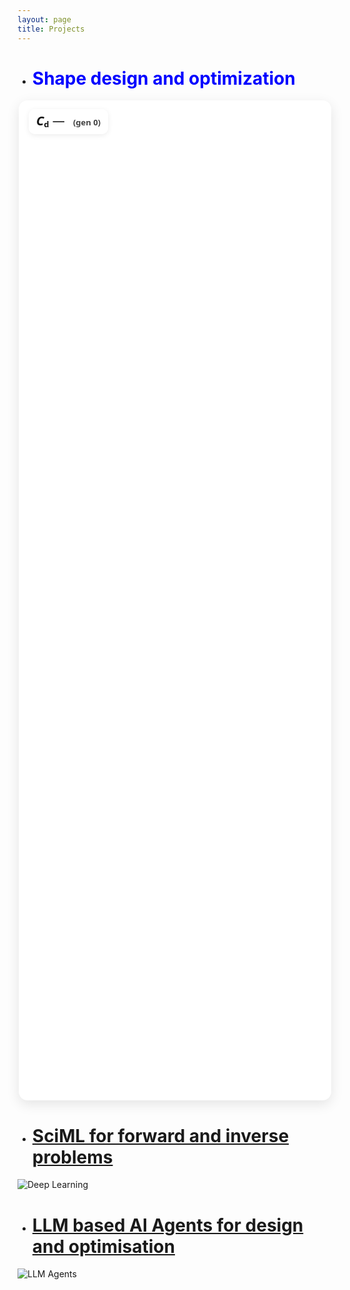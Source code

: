 ```yaml
---
layout: page
title: Projects
---
```


* # <span style="color:blue">Shape design and optimization </span>

<!-- model-viewer runtime -->
<script type="module" src="https://unpkg.com/@google/model-viewer@latest/dist/model-viewer.min.js"></script>
<script nomodule src="https://unpkg.com/@google/model-viewer@latest/dist/model-viewer-legacy.js"></script>

<style>
  .mv-wrap {
    position: relative;
    width: min(500px, 60vw);   /* narrower card */
    height: 40vh;              /* a bit shorter */
    margin: 0 auto;            /* center on page */
    background: #ffffff;
    border-radius: 14px;
    box-shadow: 0 6px 20px rgba(0,0,0,.10);
    overflow: hidden;
  }
  .mv-layer {
    position: absolute; inset: 0;
    width: 100%; height: 100%;
    background: #ffffff;
  
    /* enlarge + nudge down so the nose fits in frame */
    transform: translateY(24px) scale(2.5);   /* tweak 16–40px to taste */
    transform-origin: 50% 40%;                /* pivot slightly above center */
    will-change: transform;
  }
  .hidden { visibility: hidden; }

  /* === NEW: big HUD for Cd === */
  .hud {
    font-family: "Times New Roman", Times, serif;
    font-size: 28px;
    font-weight: 600;
    position: absolute; top: 14px; left: 16px;
    padding: 8px 12px;
    background: rgba(255,255,255,0.92);
    color: #111;
    border-radius: 10px;
    font: 700 20px/1.1 system-ui, -apple-system, Segoe UI, Roboto, sans-serif;
    box-shadow: 0 2px 8px rgba(0,0,0,0.08);
  }
  .hud .sym em { font-style: italic; }
  .hud .sym sub { font-size: 0.65em; vertical-align: -0.25em; }

  #cdVal { font-weight: 400; }
  
  .hud .small { font-weight: 600; font-size: 13px; opacity: .8; margin-left: 8px; }
</style>

<div class="mv-wrap">
  <!-- double buffer: A (front) + B (back) -->
  <!-- mvA -->
<model-viewer id="mvA" class="mv-layer"
  camera-controls disable-zoom disable-pan interaction-prompt="none"
  exposure="1" shadow-intensity="0"
  camera-orbit="200deg 65deg 100%"
  min-camera-orbit="200deg 65deg 100%"
  max-camera-orbit="200deg 65deg 100%"
  field-of-view="22deg"
  camera-target="0m 0m 0m"
  autoplay></model-viewer>

<!-- mvB (must match mvA exactly) -->
<model-viewer id="mvB" class="mv-layer hidden"
  camera-controls disable-zoom disable-pan interaction-prompt="none"
  exposure="1" shadow-intensity="0"
  camera-orbit="200deg 65deg 100%"
  min-camera-orbit="200deg 65deg 100%"
  max-camera-orbit="200deg 65deg 100%"
  field-of-view="22deg"
  camera-target="0m 0m 0m"
  autoplay></model-viewer>


  <!-- === NEW: Cd overlay -->
  <div class="hud"><span class="sym"><em>C</em><sub>d</sub></span> <span id="cdVal">—</span> <span class="small">(gen <span id="genIdx">0</span>)</span></div>

</div>

<script>
(function(){
  // ----- CONFIG (edit these only) -----
  const BASE   = '{{ "/" | relative_url }}'.replace(/\/+$/, '') + '/';
  const FOLDER = 'assets/flow/history_pop_00/'; // change folder to another population if needed
  const START  = 0;          // first frame index
  const END    = 50;         // last frame index (inclusive)
  const PAD    = 3;          // zero-padding width in filenames
  const FPS    = 5;          // playback speed (frames per second)
  const LOOP   = true;      // play forward once
  const SUFFIX = '_unlit';   // '' if you overwrote originals; '_unlit' if you created copies
  const EXT    = '.glb';
  const CACHE_BUST = '?v={{ site.time | date: "%s" }}'; // avoid stale cache on GH Pages

  // === NEW: Cd JSON path (sits next to frames) ===
  // Expecting: { "cd": [cd_gen0, cd_gen1, ...] }
  const CD_JSON = BASE + FOLDER + 'pop_00_meta.json' + CACHE_BUST;

  const mvA = document.getElementById('mvA');
  const mvB = document.getElementById('mvB');
  const cdEl  = document.getElementById('cdVal');
  const genEl = document.getElementById('genIdx');

  let cur = START;
  let front = mvA;  // currently visible
  let back  = mvB;  // preloads next frame
  let cdArr = null; // will hold array of Cd values

  function framePath(i){
    const id = String(i).padStart(PAD, '0');
    return BASE + FOLDER + 'frame_' + id + SUFFIX + EXT + CACHE_BUST;
  }

  function updateHUD(i){
    if (genEl) genEl.textContent = i;
    if (!cdArr || !cdArr.length) { cdEl && (cdEl.textContent = '—'); return; }
    const val = cdArr[Math.max(0, Math.min(i, cdArr.length - 1))];
    cdEl.textContent = (typeof val === 'number') ? val.toFixed(4) : '—';
  }

  function swapLayers(){
    front.classList.add('hidden');
    back.classList.remove('hidden');
    const tmp = front; front = back; back = tmp;
  }

  function scheduleNext(){
    if (cur > END) { if (!LOOP) return; cur = START; }

    back.src = framePath(cur);

    const onLoaded = () => {
      back.removeEventListener('load', onLoaded);
      swapLayers();
      updateHUD(cur);           // === NEW: update Cd for this gen
      cur += 1;
      setTimeout(scheduleNext, 1000 / FPS);
    };
    back.addEventListener('load', onLoaded, { once: true });

    const onError = () => {
      back.removeEventListener('error', onError);
      cur += 1;
      setTimeout(scheduleNext, 0);
    };
    back.addEventListener('error', onError, { once: true });
  }

  function startPlayback(){
    front.src = framePath(START);
    front.addEventListener('load', () => {
      updateHUD(START);        // === NEW: show Cd for first gen
      cur = START + 1;
      setTimeout(scheduleNext, 1000 / FPS);
    }, { once: true });
  }

  // === NEW: fetch Cd data first (non-fatal if missing) ===
  function loadCd(){
    return fetch(CD_JSON)
      .then(r => r.ok ? r.json() : null)
      .then(j => {
        if (j && Array.isArray(j.cd)) cdArr = j.cd;
      })
      .catch(() => { /* ignore; no HUD update if missing */ });
  }

  document.addEventListener('DOMContentLoaded', () => {
    loadCd().finally(startPlayback);
  });
})();
</script>


<!-- Model Viewer + overlayed freestream arrow -->
<script type="module" src="https://unpkg.com/@google/model-viewer/dist/model-viewer.min.js"></script>

<style>
  .mv-wrap { position: relative; max-width: 980px; margin: 1rem auto; }
  .mv-wrap model-viewer { width: 100%; height: 560px; background: transparent; }

  /* --- arrow overlay --- */
  .flow-arrow {
    /* position the arrow on the right, vertically centered */
    position: absolute;
    right: 1.25rem;            /* nudge inward from the right edge */
    top: 50%;
    transform: translateY(-50%);
    width: 22%;                /* arrow length relative to viewer width */
    height: 12%;
    pointer-events: none;      /* keep viewer fully interactive */
    opacity: 0.95;
  }
  .flow-arrow line    { stroke: #1d4ed8; stroke-width: 6; stroke-linecap: round; }
  .flow-arrow polygon { fill:   #1d4ed8; }
  .flow-arrow .label  {
    font: 600 14px/1.2 system-ui, -apple-system, Segoe UI, Roboto, sans-serif;
    fill: #1d4ed8;
  }

  /* tweak sizing on small screens */
  @media (max-width: 640px) {
    .mv-wrap model-viewer { height: 420px; }
    .flow-arrow { width: 34%; }
  }
</style>

<!-- Model Viewer -->
<script type="module" src="https://unpkg.com/@google/model-viewer/dist/model-viewer.min.js"></script>

<style>
  /* make the viewer responsive */
  .viewer {
    width: 100%;
    max-width: 980px;
    height: 560px;   /* tweak to taste */
    margin: 1rem auto;
    background: transparent;
  }
</style>

<model-viewer 
  class="viewer" src="{{ '/assets/flow/scramjet/scramjet.glb' | relative_url }}" 
  alt="Scramjet intake walls colored by Mach; translucent side plates" 
  camera-controls auto-rotate rotation-per-second="0deg" 
  auto-rotate-delay="0" 
  camera-orbit="90deg 155deg 110%" 
  exposure="1.0" 
  shadow-intensity="0" ar> 
  </model-viewer>


* # <span style="color:blue">[SciML for forward and inverse problems](Sub_projects/p_deep_learning.md) </span>

![Deep Learning](https://github.com/user-attachments/assets/be1c2e28-2088-48e6-a927-a2e9a19617ce "Differentiable physics-based phiflow fluid solver used as a solver-in-the-loop approach for learning a continuous function for the accurate reconstruction of local (wall boundary properties) and global (cylinder wake frequencies) fluid phenomena. ")


* # <span style="color:blue">[LLM based AI Agents for design and optimisation](Sub_projects/p_immersed_boundary.md) </span>

![LLM Agents](https://github.com/user-attachments/assets/88a11cd4-c813-481f-8f7f-e573ae7724ec "Depiction of an agentic framework that leverages LLM like ChatGPT 3.5 and Llama-3.1-70B model to perform zero shot optimisation for complex single and multi-objective optimisation problems of practical interest. ")

